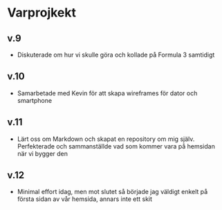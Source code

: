 # Varprojkekt
## v.9 
* Diskuterade om hur vi skulle göra och kollade på Formula 3 samtidigt
## v.10 
* Samarbetade med Kevin för att skapa wireframes för dator och smartphone
## v.11 
* Lärt oss om Markdown och skapat en repository om mig själv. Perfekterade och sammanställde vad som kommer vara på hemsidan när vi bygger den
## v.12 
* Minimal effort idag, men mot slutet så började jag väldigt enkelt på första sidan av vår hemsida, annars inte ett skit

